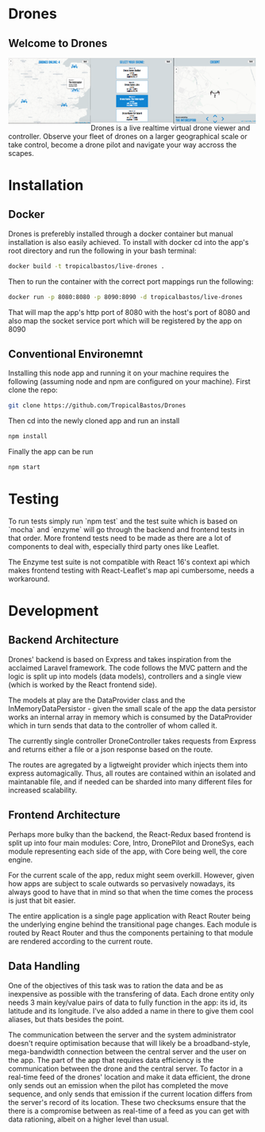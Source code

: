 # Drones
## Welcome to Drones
<img style="float: left" width="33%" src="/frontend/public/res/screenshots/sys.png" />
<img style="float: left" width="33%"  src="/frontend/public/res/screenshots/selection.png" />
<img style="float: left" width="33%"  src="/frontend/public/res/screenshots/pilot.png" />
<p>Drones is a live realtime virtual drone viewer and controller. Observe your fleet of drones on a larger geographical scale or take control, become a drone pilot and navigate your way accross the scapes.</p>

# Installation
## Docker
<p>Drones is preferebly installed through a docker container but manual installation is also easily achieved. To install with docker cd into the app's root directory and run the following in your bash terminal:
</p>

```bash
docker build -t tropicalbastos/live-drones .
```

<p>Then to run the container with the correct port mappings run the following:</p>

```bash
docker run -p 8080:8080 -p 8090:8090 -d tropicalbastos/live-drones
```
<p>That will map the app's http port of 8080 with the host's port of 8080 and also map the socket service port which will be registered by the app on 8090</p>

## Conventional Environemnt
<p>Installing this node app and running it on your machine requires the following (assuming node and npm are configured on your machine). First clone the repo:</p>

```bash
git clone https://github.com/TropicalBastos/Drones
```

<p>Then cd into the newly cloned app and run an install</p>

```bash
npm install
```

<p>Finally the app can be run</p>

```bash
npm start
```

# Testing

<p>To run tests simply run `npm test` and the test suite which is based on `mocha` and `enzyme` will go through the backend and frontend tests in that order. More frontend tests need to be made as there are a lot of components to deal with, especially third party ones like Leaflet.</p>
<p>The Enzyme test suite is not compatible with React 16's context api which makes frontend testing with React-Leaflet's map api cumbersome, needs a workaround.</p>

# Development
## Backend Architecture

<p>Drones' backend is based on Express and takes inspiration from the acclaimed Laravel framework. The code follows the MVC pattern and the logic is split up into models (data models), controllers and a single view (which is worked by the React frontend side).</p>

<p>The models at play are the DataProvider class and the InMemoryDataPersistor - given the small scale of the app the data persistor works an internal array in memory which is consumed by the DataProvider which in turn sends that data to the controller of whom called it.</p>

<p>The currently single controller DroneController takes requests from Express and returns either a file or a json response based on the route.</p>

<p>The routes are agregated by a ligtweight provider which injects them into express automagically. Thus, all routes are contained within an isolated and maintanable file, and if needed can be sharded into many different files for increased scalability.</p>

## Frontend Architecture

<p>Perhaps more bulky than the backend, the React-Redux based frontend is split up into four main modules: Core, Intro, DronePilot and DroneSys, each module representing each side of the app, with Core being well, the core engine.</p>

<p>For the current scale of the app, redux might seem overkill. However, given how apps are subject to scale outwards so pervasively nowadays, its always good to have that in mind so that when the time comes the process is just that bit easier.</p>

<p>The entire application is a single page application with React Router being the underlying engine behind the transitional page changes. Each module is routed by React Router and thus the components pertaining to that module are rendered according to the current route.</p>

## Data Handling

<p>One of the objectives of this task was to ration the data and be as inexpensive as possible with the transfering of data. Each drone entity only needs 3 main key/value pairs of data to fully function in the app: its id, its latitude and its longitude. I've also added a name in there to give them cool aliases, but thats besides the point.</p>

<p>The communication between the server and the system administrator doesn't require optimisation because that will likely  be a broadband-style, mega-bandwidth connection between the central server and the user on the app. The part of the app that requires data efficiency is the communication between the drone and the central server. To factor in a real-time feed of the drones' location and make it data efficient, the drone only sends out an emission when the pilot has completed the move sequence, and only sends that emission if the current location differs from the server's record of its location. These two checksums ensure that the there is a compromise between as real-time of a feed as you can get with data rationing, albeit on a higher level than usual.</p>